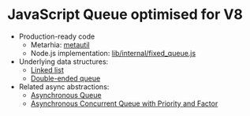 # JavaScript Queue optimised for V8

- Production-ready code
  - Metarhia: [metautil](https://github.com/metarhia/metautil)
  - Node.js implementation: [lib/internal/fixed_queue.js](https://github.com/nodejs/node/blob/86bfdb552863f09d36cba7f1145134346eb2e640/lib/internal/fixed_queue.js)
- Underlying data structures:
  - [Linked list](https://github.com/HowProgrammingWorks/LinkedList)
  - [Double-ended queue](https://github.com/HowProgrammingWorks/Dequeue)
- Related async abstractions:
  - [Asynchronous Queue](https://github.com/HowProgrammingWorks/AsyncQueue)
  - [Asynchronous Concurrent Queue with Priority and Factor](https://github.com/HowProgrammingWorks/ConcurrentQueue)
